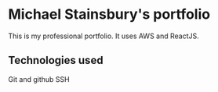 # Michael Stainsbury's portfolio

This is my professional portfolio. It uses AWS and ReactJS.

## Technologies used

Git and github
SSH